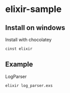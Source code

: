 # elixir-sample

## Install on windows

Install with chocolatey

```bash
cinst elixir
```

## Example

LogParser

```
elixir log_parser.exs
```
